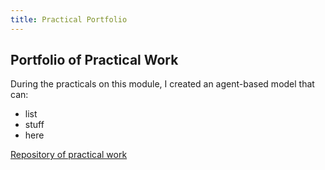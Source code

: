 ```yaml
---
title: Practical Portfolio
---
```



## Portfolio of Practical Work

During the practicals on this module, I created an agent-based model that can:
* list
* stuff
* here

[Repository of practical work](https://github.com/charlotteviner/practicalportfolio)
